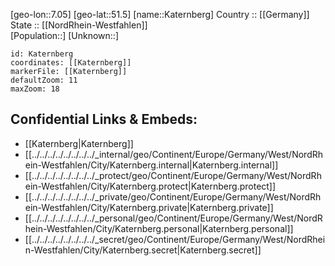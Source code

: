 ﻿---
location: [51.5,7.05] 
mapzoom: [7,12] 
mapmarker: city 
type: City
tags:
- geo/City


SpocWebEntityId: 31344
isDeleted: false
confidential: public

---
[geo-lon::7.05] 
[geo-lat::51.5] 
[name::Katernberg] 
Country :: [[Germany]]  
State :: [[NordRhein-Westfahlen]]  
[Population::] 
[Unknown::] 


```leaflet
id: Katernberg
coordinates: [[Katernberg]] 
markerFile: [[Katernberg]] 
defaultZoom: 11 
maxZoom: 18
```


## Confidential Links & Embeds: 
- [[Katernberg|Katernberg]]  
- [[../../../../../../../../_internal/geo/Continent/Europe/Germany/West/NordRhein-Westfahlen/City/Katernberg.internal|Katernberg.internal]] 
- [[../../../../../../../../_protect/geo/Continent/Europe/Germany/West/NordRhein-Westfahlen/City/Katernberg.protect|Katernberg.protect]] 
- [[../../../../../../../../_private/geo/Continent/Europe/Germany/West/NordRhein-Westfahlen/City/Katernberg.private|Katernberg.private]] 
- [[../../../../../../../../_personal/geo/Continent/Europe/Germany/West/NordRhein-Westfahlen/City/Katernberg.personal|Katernberg.personal]] 
- [[../../../../../../../../_secret/geo/Continent/Europe/Germany/West/NordRhein-Westfahlen/City/Katernberg.secret|Katernberg.secret]] 
